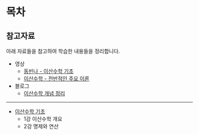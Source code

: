 # 목차

## 참고자료

아래 자료들을 참고하여 학습한 내용들을 정리합니다.

- 영상
  - [동빈나 - 이산수학 기초](https://www.youtube.com/playlist?list=PLRx0vPvlEmdDgOIBt9MKQl-uMVrxtac4n)
  - [이산수학 - 전반적인 주요 이론](https://www.youtube.com/playlist?list=PLW8wOTYOluvFr4favjXEVXMghqQNYOOqI)
- 블로그
  - [이산수학 개념 정리](https://brunch.co.kr/@toughrogrammer/8)

------

- [이산수학 기초](이산수학_기초.md)
  - 1강 이산수학 개요
  - 2강 명제와 연산

